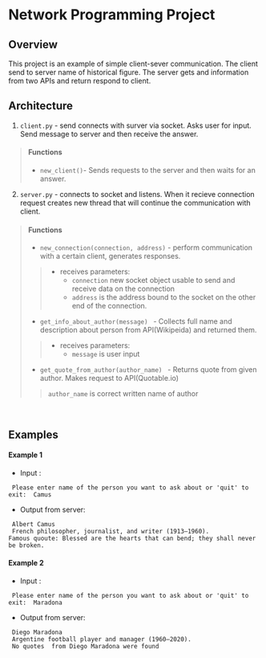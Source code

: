 # Network Programming Project


## Overview

This project is an example of simple client-sever communication. The client send to server name of historical figure. The server gets and information from two APIs and return respond to client.

## Architecture
 1.  `client.py` - send connects with surver via socket. Asks user for input. Send message to server and then receive the answer.
> #### Functions
> - `new_client()`- Sends requests to the server and then waits for an answer.
        
2.  `server.py` - connects to socket and listens. When it recieve connection request creates new thread that will continue the communication with client.
> #### Functions
>  * `new_connection(connection, address)` - perform communication with a certain client, generates responses.
> > -  receives parameters:
> >     -  `connection`  new socket object usable to send and receive data on the connection
> >     -   `address` is the address bound to the socket on the other end of the connection.
>  * `get_info_about_author(message) ` - Collects full name and description about person from API(Wikipeida) and returned them.
> > -  receives parameters:
> >       - `message` is user input
>  * `get_quote_from_author(author_name) ` - Returns quote from given author. Makes request to API(Quotable.io) 
> > `author_name` is correct written name of author
<br>

## Examples

#### Example 1 
- Input :   
<pre><code> Please enter name of the person you want to ask about or 'quit' to exit:  Camus 
</code></pre>

- Output from server:
<pre><code> Albert Camus 
 French philosopher, journalist, and writer (1913–1960).
Famous quoute: Blessed are the hearts that can bend; they shall never be broken. 
</code></pre>

#### Example 2
- Input :   
<pre><code> Please enter name of the person you want to ask about or 'quit' to exit:  Maradona
</code></pre>

- Output from server:
<pre><code> Diego Maradona 
 Argentine football player and manager (1960–2020).
 No quotes  from Diego Maradona were found 
</code></pre>

